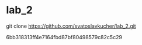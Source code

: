 # lab_2

git clone https://github.com/svatoslavkucher/lab_2.git

6bb318313ff4e7164fbd87bf80498579c82c5c29